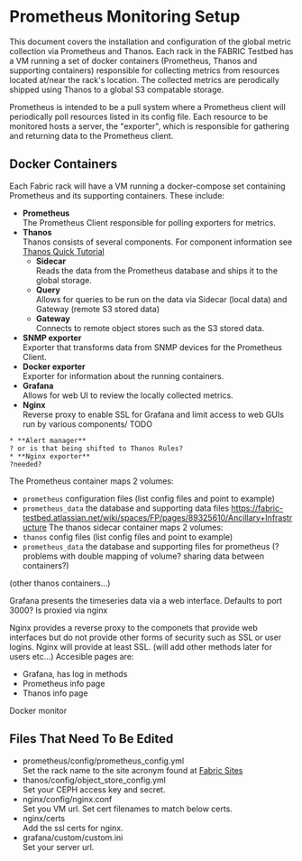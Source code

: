 
# Prometheus Monitoring Setup
This document covers the installation and configuration of the global metric collection via Prometheus and Thanos.
Each rack in the FABRIC Testbed has a VM running a set of docker containers (Prometheus, Thanos and supporting containers) responsible for collecting metrics from resources located at/near the rack's location. The collected metrics are perodically shipped using Thanos to a global S3 compatable storage.

Prometheus is intended to be a pull system where a Prometheus client will periodically poll resources listed in its config file. Each resource to be monitored hosts a server, the "exporter", which is responsible for gathering and returning data to the Prometheus client.

## Docker Containers

Each Fabric rack will have a VM running a docker-compose set containing Prometheus and its supporting containers. These include:
* **Prometheus**  
The Prometheus Client responsible for polling exporters for metrics.
* **Thanos**  
Thanos consists of several components. For component information see [Thanos Quick Tutorial](https://thanos.io/tip/thanos/quick-tutorial.md/)
  * **Sidecar**  
  Reads the data from the Prometheus database and ships it to the global storage.
  * **Query**  
  Allows for queries to be run on the data via Sidecar (local data) and Gateway (remote S3 stored data)
  * **Gateway**  
  Connects to remote object stores such as the S3 stored data.
* **SNMP exporter**  
Exporter that transforms data from SNMP devices for the Prometheus Client.
* **Docker exporter**  
Exporter for information about the running containers.
* **Grafana**  
Allows for web UI to review the locally collected metrics.
* **Nginx**  
Reverse proxy to enable SSL for Grafana and limit access to web GUIs run by various components/
TODO
```
* **Alert manager**
? or is that being shifted to Thanos Rules?
* **Nginx exporter**
?needed?
```


The Prometheus container maps 2 volumes: 
* `prometheus` configuration files  (list config files and point to example)
* `prometheus_data` the database and supporting data files
https://fabric-testbed.atlassian.net/wiki/spaces/FP/pages/89325610/Ancillary+Infrastructure
The thanos sidecar container maps 2 volumes:
* `thanos` config files (list config files and point to example)
* `prometheus_data` the database and supporting files for prometheus (?problems with double mapping of volume? sharing data between containers?)

(other thanos containers...)

Grafana presents the timeseries data via a web interface. Defaults to port 3000? Is proxied via nginx

Nginx provides a reverse proxy to the componets that provide web interfaces but do not provide other forms of security such as SSL or user logins. Nginx will provide at least SSL. (will add other methods later for users etc...) Accesible pages are:
* Grafana, has log in methods 
* Prometheus info page
* Thanos info page

Docker monitor

## Files That Need To Be Edited
* prometheus/config/prometheus_config.yml  
Set the rack name to the site acronym found at [Fabric Sites](https://fabric-testbed.atlassian.net/wiki/spaces/FP/pages/168624158/FABRIC+Site+Documentation)
* thanos/config/object_store_config.yml  
Set your CEPH access key and secret.
* nginx/config/nginx.conf  
Set you VM url. Set cert filenames to match below certs.
* nginx/certs  
Add the ssl certs for nginx.
* grafana/custom/custom.ini  
Set your server url. 

